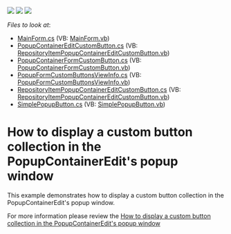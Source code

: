 <!-- default badges list -->
![](https://img.shields.io/endpoint?url=https://codecentral.devexpress.com/api/v1/VersionRange/128620576/13.1.4%2B)
[![](https://img.shields.io/badge/Open_in_DevExpress_Support_Center-FF7200?style=flat-square&logo=DevExpress&logoColor=white)](https://supportcenter.devexpress.com/ticket/details/E3667)
[![](https://img.shields.io/badge/📖_How_to_use_DevExpress_Examples-e9f6fc?style=flat-square)](https://docs.devexpress.com/GeneralInformation/403183)
<!-- default badges end -->
<!-- default file list -->
*Files to look at*:

* [MainForm.cs](./CS/MainForm.cs) (VB: [MainForm.vb](./VB/MainForm.vb))
* [PopupContainerEditCustomButton.cs](./CS/PopupContainerEditCustomButton.cs) (VB: [RepositoryItemPopupContainerEditCustomButton.vb](./VB/RepositoryItemPopupContainerEditCustomButton.vb))
* [PopupContainerFormCustomButton.cs](./CS/PopupContainerFormCustomButton.cs) (VB: [PopupContainerFormCustomButton.vb](./VB/PopupContainerFormCustomButton.vb))
* [PopupFormCustomButtonsViewInfo.cs](./CS/PopupFormCustomButtonsViewInfo.cs) (VB: [PopupFormCustomButtonsViewInfo.vb](./VB/PopupFormCustomButtonsViewInfo.vb))
* [RepositoryItemPopupContainerEditCustomButton.cs](./CS/RepositoryItemPopupContainerEditCustomButton.cs) (VB: [RepositoryItemPopupContainerEditCustomButton.vb](./VB/RepositoryItemPopupContainerEditCustomButton.vb))
* [SimplePopupButton.cs](./CS/SimplePopupButton.cs) (VB: [SimplePopupButton.vb](./VB/SimplePopupButton.vb))
<!-- default file list end -->
# How to display a custom button collection in the PopupContainerEdit's popup window


<p>This example demonstrates how to display a custom button collection in the PopupContainerEdit's popup window.</p><p>For more information please review the <a href="https://www.devexpress.com/Support/Center/p/K18554">How to display a custom button collection in the PopupContainerEdit's popup window</a></p>

<br/>


